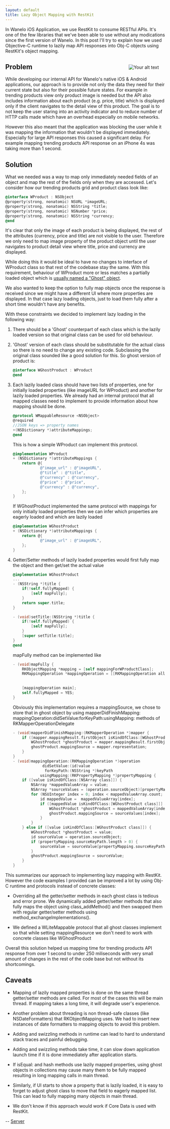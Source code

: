 ```yaml
---
layout: default
title: Lazy Object Mapping with RestKit
---
```


In Wanelo iOS Application, we use RestKit to consume RESTful APIs. It's one of the few libraries that we've been
able to use without any modications since the first version of Wanelo. In this post I'll try to explain how we used
Objective-C runtime to lazily map API responses into Obj-C objects using RestKit's object mapping.

<div style="float: right; margin: 20px">
    <img src="/assets/lazy_object_mapping_with_restkit/trending_products.png" alt="Your alt text" title="Trending products grid"/>
</div>

## Problem

While developing our internal API for Wanelo's native iOS & Android applications, our approach is to provide not
only the data they need for their current state but also for their possible future states. For example in trending
products view only product image is needed but the API also includes information about each product (e.g. price,
title) which is displayed only if the client navigates to the detail view of this product. The goal is to not keep
the user staring into an activity indicator and to reduce number of HTTP calls made which have an overhead
especially on mobile networks.


However this also meant that the application was blocking the user while it was mapping the information that
wouldn't be displayed immediately. Especially for large API responses this caused a significant delay. For
example mapping trending products API response on an iPhone 4s was taking more than 1 second.


## Solution

What we needed was a way to map only immediately needed fields of an object and map the rest of the fields only when they are
accessed. Let's consider how our trending products grid and product class look like:



```objective-c
@interface WProduct : NSObject
@property(strong, nonatomic) NSURL *imageURL;
@property(strong, nonatomic) NSString *title;
@property(strong, nonatomic) NSNumber *price;
@property(strong, nonatomic) NSString *currency;
@end
```

It's clear that only the image of each product is being displayed, the rest of the attributes (currency, price and title)
are not visible to the user. Therefore we only need to map image property of the product object until the user navigates to
product detail view where title, price and currency are displayed.

While doing this it would be ideal to have no changes to interface of WProduct class so that rest of the codebase stay the
same. With this requirement, behaviour of WProduct more or less matches a partially loaded object which is [usually named a
"Ghost" object](http://martinfowler.com/eaaCatalog/lazyLoad.html).

We also wanted to keep the option to fully map objects once the response is received since we might have a different UI
where more properties are displayed. In that case lazy loading objects, just to load them fully after a short time
wouldn't have any benefits.

With these constraints we decided to implement lazy loading in the following way:

1. There should be a 'Ghost' counterpart of each class which is the lazily loaded version so that original class can be used
for old behaviour.

2. 'Ghost' version of each class should be substitutable for the actual class so there is no need to change any existing code.
Subclassing the original class sounded like a good solution for this. So ghost version of product is:

    ```objective-c
    @interface WGhostProduct : WProduct
    @end
    ```

3. Each lazily loaded class should have two lists of properties, one for initially loaded properties (like imageURL for
WProduct) and another for lazily loaded properties. We already had an internal protocol that all mapped classes need to
implement to provide information about how mapping should be done.

    ```objective-c
    @protocol WMappableResource <NSObject>
    @required
    //JSON keys => property names
    +(NSDictionary *)attributeMappings;
    @end
    ```

    This is how a simple WProduct can implement this protocol.

    ```objective-c
    @implementation WProduct
    + (NSDictionary *)attributeMappings {
        return @{
                @"image_url" : @"imageURL",
                @"title" : @"title",
                @"currency" : @"currency",
                @"price" : @"price",
                @"currency" : @"currency",
        };
    }
    ```

    If WGhostProduct implemented the same protocol with mappings for only initially loaded properties then we can infer which properties are eagerly loaded and which are lazily loaded

    ```objective-c
    @implementation WGhostProduct
    + (NSDictionary *)attributeMappings {
        return @{
                @"image_url" : @"imageURL",
        };
    }
    ```

4. Getter/Setter methods of lazily loaded properties would first fully map the object and then get/set the actual value

    ```objective-c
    @implementation WGhostProduct
    ...
    - (NSString *)title {
        if(!self.fullyMapped) {
            [self mapFully];
        }
        return super.title;
    }

    - (void)setTitle:(NSString *)title {
        if(!self.fullyMapped) {
            [self mapFully];
        }
        [super setTitle:title];
    }
    @end
    ```

    mapFully method can be implemented like

    ```objective-c
    - (void)mapFully {
        RKObjectMapping *mapping = [self mappingForWProductClass];
        RKMappingOperation *mappingOperation = [[RKMappingOperation alloc] initWithSourceObject:self.mappingSource
                                                                              destinationObject:self
                                                                                        mapping:mapping];
        [mappingOperation main];
        self.fullyMapped = YES;
    }
    ```

    Obviously this implementation requires a mappingSource, we chose to store that in ghost object by using
mapperDidFinishMapping: mappingOperation:didSetValue:forKeyPath:usingMapping: methods of RKMapperOperationDelegate

    ```objective-c
    - (void)mapperDidFinishMapping:(RKMapperOperation *)mapper {
        if ([mapper.mappingResult.firstObject isKindOfClass:[WGhostProduct class]]) {
            WGhostProduct *ghostProduct = mapper.mappingResult.firstObject;
            ghostProduct.mappingSource = mapper.representation;
        }
    }
    - (void)mappingOperation:(RKMappingOperation *)operation
                 didSetValue:(id)value
                  forKeyPath:(NSString *)keyPath
                usingMapping:(RKPropertyMapping *)propertyMapping {
        if ([value isKindOfClass:[NSArray class]]) {
            NSArray *mappedValueArray = value;
            NSArray *sourceValues = (operation.sourceObject)[propertyMapping.sourceKeyPath];
            for (NSUInteger index = 0; index < mappedValueArray.count; index++) {
                id mappedValue =  mappedValueArray[index];
                if ([mappedValue isKindOfClass:[WGhostProduct class]]] && sourceValues.count > index) {
                    WGhostProduct *ghostProduct = mappedValueArray[index];
                    ghostProduct.mappingSource = sourceValues[index];
                }
            }
        } else if ([value isKindOfClass:[WGhostProduct class]]) {
            WGhostProduct *ghostProduct = value;
            id sourceValue = operation.sourceObject;
            if (propertyMapping.sourceKeyPath.length > 0) {
                sourceValue = sourceValue[propertyMapping.sourceKeyPath];
            }
            ghostProduct.mappingSource = sourceValue;
        }
    }
    ```

This summarizes our approach to implementing lazy mapping with RestKit. However the code examples I provided can be improved
a lot by using Obj-C runtime and protocols instead of concrete classes:

* Overriding all the getter/setter methods in each ghost class is tedious and error prone. We dynamically added getter/setter
methods that also fully maps the object using class_addMethod() and then swapped them with regular getter/setter methods
using method_exchangeImplementations().

* We defined a WLiteMappable protocol that all ghost classes implement so that while setting mappingResource we don't
need to work with concrete classes like WGhostProduct

Overall this solution helped us mapping time for trending products API response from over 1 second to under 250 miliseconds
with very small amount of changes in the rest of the code base but not without its shortcomings.

## Caveats

* Mapping of lazily mapped properties is done on the same thread getter/setter methods are called. For most of the cases
this will be main thread. If mapping takes a long time, it will degrade user's experience.

* Another problem about threading is non thread-safe classes (like NSDateFormatters) that RKObjectMapping uses. We had to insert
new instances of date formatters to mapping objects to avoid this problem.

* Adding and swizzling methods in runtime can lead to hard to understand stack traces and painful debugging.

* Adding and swizzling methods take time, it can slow down application launch time if it is done immediately after application
starts.

* If isEqual: and hash methods use lazily mapped properties, using ghost objects in collections may cause many them to be
fully mapped resulting in long mapping calls in main thread.

* Similarly, if UI starts to show a property that is lazily loaded, it is easy to forget to adjust ghost class to move that
field to eagerly mapped list. This can lead to fully mapping many objects in main thread.

* We don't know if this approach would work if Core Data is used with RestKit.

-- [Server](http://wanelo.com/server "Server on Wanelo")
